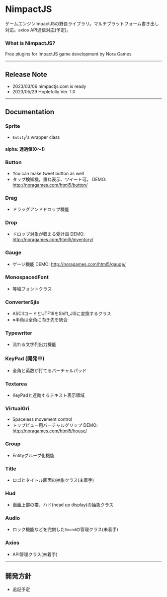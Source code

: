 # NimpactJS

ゲームエンジンImpactJSの野良ライブラリ。マルチプラットフォーム書き出し対応。axios API通信対応(予定)。

### What is NimpactJS?

Free plugins for ImpactJS game development by Nora Games

---

## Release Note
- 2023/03/06 nimpactjs.com is ready
- 2023/05/29 Hoplefully Ver. 1.0

---

## Documentation


### Sprite
- `Entity`'s wrapper class
#### alpha: 透過値(0～1)

### Button
- You can make tweet button as well
- タップ検知機。重ね表示、ツイート可。
DEMO: http://noragames.com/html5/button/

### Drag
- ドラッグアンドドロップ機能

### Drop
- ドロップ対象が収まる受け皿
DEMO: http://noragames.com/html5/inventory/

### Gauge
- ゲージ機能
DEMO: http://noragames.com/html5/gauge/

### MonospacedFont
- 等幅フォントクラス

### ConverterSjis
- ASCIIコードとUTF16をShift_JISに変換するクラス
- ※半角は全角に向き先を統合

### Typewriter
- 流れる文字列出力機能

### KeyPad (開発中)
- 全角と英数が打てるバーチャルパッド

### Textarea
- KeyPadと連動するテキスト表示領域

### VirtualGri
- Spaceless movement control
- トップビュー用バーチャルグリップ
DEMO: http://noragames.com/html5/house/

### Group
- Entityグループ化機能

### Title
- ロゴとタイトル画面の抽象クラス(未着手)

### Hud
- 画面上部の帯、ハド(head up display)の抽象クラス

### Audio
- ロック機能などを完備した`Sound`の管理クラス(未着手)

### Axios
- API管理クラス(未着手)
 
---

## 開発方針
- 追記予定
